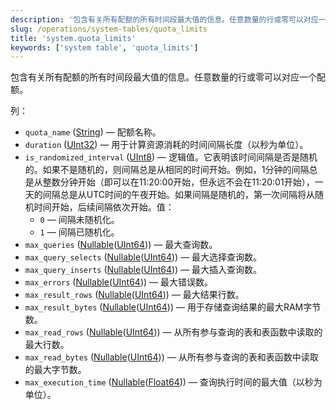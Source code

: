 ```yaml
---
description: '包含有关所有配额的所有时间段最大值的信息。任意数量的行或零可以对应一个配额。'
slug: /operations/system-tables/quota_limits
title: 'system.quota_limits'
keywords: ['system table', 'quota_limits']
---
```


包含有关所有配额的所有时间段最大值的信息。任意数量的行或零可以对应一个配额。

列：
- `quota_name` ([String](../../sql-reference/data-types/string.md)) — 配额名称。
- `duration` ([UInt32](../../sql-reference/data-types/int-uint.md)) — 用于计算资源消耗的时间间隔长度（以秒为单位）。
- `is_randomized_interval` ([UInt8](/sql-reference/data-types/int-uint#integer-ranges)) — 逻辑值。它表明该时间间隔是否是随机的。如果不是随机的，则间隔总是从相同的时间开始。例如，1分钟的间隔总是从整数分钟开始（即可以在11:20:00开始，但永远不会在11:20:01开始），一天的间隔总是从UTC时间的午夜开始。如果间隔是随机的，第一次间隔将从随机时间开始，后续间隔依次开始。值：
  - `0` — 间隔未随机化。
  - `1` — 间隔已随机化。
- `max_queries` ([Nullable](../../sql-reference/data-types/nullable.md)([UInt64](../../sql-reference/data-types/int-uint.md))) — 最大查询数。
- `max_query_selects` ([Nullable](../../sql-reference/data-types/nullable.md)([UInt64](../../sql-reference/data-types/int-uint.md))) — 最大选择查询数。
- `max_query_inserts` ([Nullable](../../sql-reference/data-types/nullable.md)([UInt64](../../sql-reference/data-types/int-uint.md))) — 最大插入查询数。
- `max_errors` ([Nullable](../../sql-reference/data-types/nullable.md)([UInt64](../../sql-reference/data-types/int-uint.md))) — 最大错误数。
- `max_result_rows` ([Nullable](../../sql-reference/data-types/nullable.md)([UInt64](../../sql-reference/data-types/int-uint.md))) — 最大结果行数。
- `max_result_bytes` ([Nullable](../../sql-reference/data-types/nullable.md)([UInt64](../../sql-reference/data-types/int-uint.md))) — 用于存储查询结果的最大RAM字节数。
- `max_read_rows` ([Nullable](../../sql-reference/data-types/nullable.md)([UInt64](../../sql-reference/data-types/int-uint.md))) — 从所有参与查询的表和表函数中读取的最大行数。
- `max_read_bytes` ([Nullable](../../sql-reference/data-types/nullable.md)([UInt64](../../sql-reference/data-types/int-uint.md))) — 从所有参与查询的表和表函数中读取的最大字节数。
- `max_execution_time` ([Nullable](../../sql-reference/data-types/nullable.md)([Float64](../../sql-reference/data-types/float.md))) — 查询执行时间的最大值（以秒为单位）。
